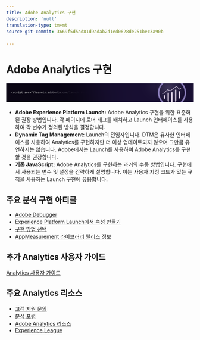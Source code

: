 ```yaml
---
title: Adobe Analytics 구현
description: 'null'
translation-type: tm+mt
source-git-commit: 3669f5d5ad81d9adab2d1ed0628de251bec3a90b

---
```



# Adobe Analytics 구현

![배너](../../assets/doc_banner_implement.png)


* **Adobe Experience Platform Launch:** Adobe Analytics 구현을 위한 표준화된 권장 방법입니다. 각 페이지에 로더 태그를 배치하고 Launch 인터페이스를 사용하여 각 변수가 정의된 방식을 결정합니다.
* **Dynamic Tag Management:** Launch의 전임자입니다. DTM은 유사한 인터페이스를 사용하여 Analytics를 구현하지만 더 이상 업데이트되지 않으며 그만큼 유연하지는 않습니다. Adobe에서는 Launch를 사용하여 Adobe Analytics를 구현할 것을 권장합니다.
* **기존 JavaScript:** Adobe Analytics를 구현하는 과거의 수동 방법입니다. 구현에서 사용되는 변수 및 설정을 간략하게 설명합니다. 이는 사용자 지정 코드가 있는 규칙을 사용하는 Launch 구현에 유용합니다.

## 주요 분석 구현 아티클

* [Adobe Debugger](impl-testing/debugger.md)
* [Experience Platform Launch에서 속성 만들기](implement-with-launch/create-analytics-property.md)
* [구현 방법 선택](c-implementation-methods/choose-implementation-method.md)
* [AppMeasurement 라이브러리 릴리스 정보](appmeasurement-release-notes/c-release-notes-mjs.md)

## 추가 Analytics 사용자 가이드

[Analytics 사용자 가이드](/help/landing/home.md)

## 주요 Analytics 리소스

* [고객 지원 문의](https://helpx.adobe.com/contact/enterprise-support.ec.html)
* [분석 포럼](https://forums.adobe.com/community/experience-cloud/analytics-cloud/analytics)
* [Adobe Analytics 리소스](https://forums.adobe.com/message/10660755)
* [Experience League](https://landing.adobe.com/experience-league/)
